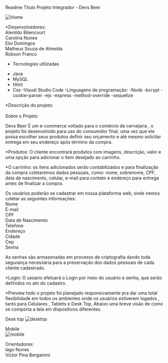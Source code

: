 Readme 
Titulo
Projeto Integrador - Devs Beer  

![Home](https://user-images.githubusercontent.com/104717975/193589775-44733fc5-5785-4e34-856b-a52969a43a72.PNG)


*Desenvolvedores: <br>
Alenildo Bitencourt <br>
Carolina Nunes <br>
Eloi Domingos <br>
Matheus Souza de Almeida <br>
Robson Franco <br>

* Tecnologias utilizadas 
- Java 
- MySQL 
- Html
- Css
-Visual Studio Code
-Linguagens de programação:
-Node
-bcrypt
-cookie-parser
-ejs
-express
-method-override
-sequelize



*Descrição do projeto: <br> <br>
Sobre o Projeto

Devs Beer É um e-commerce voltado para o comércio de cervejaria , o projeto foi desenvolvido para uso do consumidor final, uma vez que ele possa escolher seus produtos definir seu orçamento e até mesmo solicitar entrega em seu endereço após término da compra.

*Produtos:
O cliente encontrará produtos com imagens, descrição, valor e uma opção para adicionar o item desejado ao carrinho.

*O carrinho: os itens adicionados serão contabilizados e para finalização da compra coletaremos dados pessoais, como: nome, sobrenome, CPF, data de nascimento, celular, e-mail para contato e endereço para entrega antes de finalizar a compra.

Os usuários poderão se cadastrar em nossa plataforma web, onde iremos coletar as seguintes informações:<br>
Nome<br>
E-mail<br>
CPF<br>
Data de Nascimento <br>
Telefone <br>
Endereço <br>
Cidade <br>
Cep<br>
Senha<br>

As senhas são armazenadas em processo de criptografia dando toda segurança necessária para a preservação dos dados pessoais de cada cliente cadastrado.

*Login:
O usúario efetuará o Login por meio do usuário e senha, que serão definidos no ato do cadastro.


*Preview
todo o projeto foi planejado responsivamente pra dar uma total flexibilidade em todos os ambientes onde os usuários estiverem logados , tanto para Celulares , Tablets e Desk Top, Abaixo uma breve visão de como se comporta a tela em dispositivos diferentes.

Desk top
![desktop](https://user-images.githubusercontent.com/104717975/193378685-03dafb63-0865-46d3-b1b3-ccab2dbfc9f5.PNG)<br>

Mobile <br>
![mobile](https://user-images.githubusercontent.com/104717975/193378702-e6c270a7-0ac7-4b6c-b926-bfbef519ea17.PNG)

Orientadores: <br>
Iago Nunes <br>
Victor Pina Bergamini







